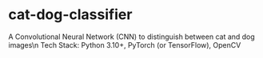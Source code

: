 # cat-dog-classifier
A Convolutional Neural Network (CNN) to distinguish between cat and dog images\n
Tech Stack: Python 3.10+, PyTorch (or TensorFlow), OpenCV
